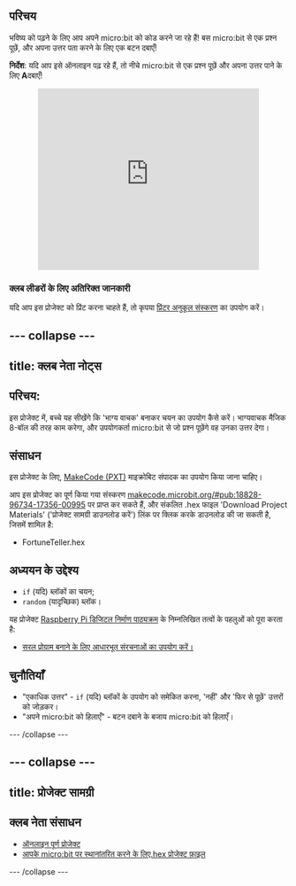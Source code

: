 ## परिचय

भविष्य को पढ़ने के लिए आप अपने micro:bit को कोड करने जा रहे हैं! बस micro:bit से एक प्रश्न पूछें, और अपना उत्तर पता करने के लिए एक बटन दबाएँ!

**निर्देश**: यदि आप इसे ऑनलाइन पढ़ रहे हैं, तो नीचे micro:bit से एक प्रश्न पूछें और अपना उत्तर पाने के लिए **A**दबाएँ!

<div class="trinket" style="width:400px;margin: 0 auto;">
<div style="position:relative;height:0;padding-bottom:81.97%;overflow:hidden;"><iframe style="position:absolute;top:0;left:0;width:100%;height:100%;" src="https://makecode.microbit.org/---run?id=_X8jUAqb9mdfj" allowfullscreen="allowfullscreen" sandbox="allow-popups allow-scripts allow-same-origin" frameborder="0"></iframe></div>
</div>

### क्लब लीडरों के लिए अतिरिक्त जानकारी

यदि आप इस प्रोजेक्ट को प्रिंट करना चाहते हैं, तो कृपया [प्रिंटर अनुकूल संस्करण](https://projects.raspberrypi.org/en/projects/fortune-teller/print) का उपयोग करें।

## \--- collapse \---

## title: क्लब नेता नोट्स

## परिचय:

इस प्रोजेक्ट में, बच्चे यह सीखेंगे कि 'भाग्य वाचक' बनाकर चयन का उपयोग कैसे करें। भाग्यवाचक मैजिक 8-बॉल की तरह काम करेगा, और उपयोगकर्ता micro:bit से जो प्रश्न पूछेंगे वह उनका उत्तर देगा।

## संसाधन

इस प्रोजेक्ट के लिए, [MakeCode (PXT)](http://jumpto.cc/pxt-new) माइक्रोबिट संपादक का उपयोग किया जाना चाहिए।

आप इस प्रोजेक्ट का पूर्ण किया गया संस्करण [makecode.microbit.org/#pub:18828-96734-17356-00995](https://makecode.microbit.org/#pub:18828-96734-17356-00995) पर प्राप्त कर सकते हैं, और संकलित .hex फाइल 'Download Project Materials' ('प्रोजेक्ट सामग्री डाउनलोड करें') लिंक पर क्लिक करके डाउनलोड की जा सकती है, जिसमें शामिल है:

* FortuneTeller.hex

## अध्ययन के उद्देश्य

* `if` (यदि) ब्लॉकों का चयन;
* `random` (यादृच्छिक) ब्लॉक।

यह प्रोजेक्ट [Raspberry Pi डिजिटल निर्माण पाठ्यक्रम](http://rpf.io/curriculum) के निम्नलिखित तत्वों के पहलुओं को पूरा करता है:

* [सरल प्रोग्राम बनाने के लिए आधारभूत संरचनाओं का उपयोग करें।](https://www.raspberrypi.org/curriculum/programming/creator)

## चुनौतियाँ

* "एकाधिक उत्तर" - `if` (यदि) ब्लॉकों के उपयोग को समेकित करना, 'नहीं' और 'फिर से पूछें' उत्तरों को जोड़कर।
* "अपने micro:bit को हिलाएँ" - बटन दबाने के बजाय micro:bit को हिलाएँ।

\--- /collapse \---

## \--- collapse \---

## title: प्रोजेक्ट सामग्री

## क्लब नेता संसाधन

* [ऑनलाइन पूर्ण प्रोजेक्ट](https://makecode.microbit.org/#pub:18828-96734-17356-00995)
* [आपके micro:bit पर स्थानांतरित करने के लिए.hex प्रोजेक्ट फ़ाइल](resources/microbit-Fortune-Teller.hex)

\--- /collapse \---